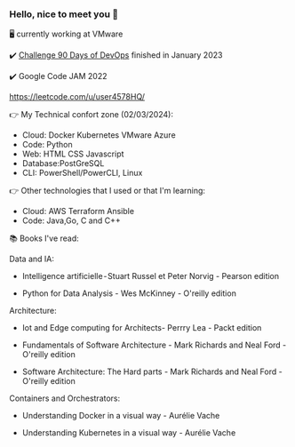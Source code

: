 ### Hello, nice to meet you 👋

🖥️ currently working at VMware

✔️ [Challenge 90 Days of DevOps](https://github.com/MichaelCade/90DaysOfDevOps) finished in January 2023

✔️ Google Code JAM 2022

https://leetcode.com/u/user4578HQ/

👉 My Technical confort zone (02/03/2024):

- Cloud: Docker Kubernetes VMware Azure
- Code: Python
- Web: HTML CSS Javascript
- Database:PostGreSQL
- CLI: PowerShell/PowerCLI, Linux

👉 Other technologies that I used or that I'm learning:

- Cloud: AWS Terraform Ansible
- Code: Java,Go, C and C++

📚 Books I've read:


Data and IA:

- Intelligence artificielle - Stuart Russel et Peter Norvig - Pearson edition

- Python for Data Analysis - Wes McKinney - O'reilly edition

Architecture:

- Iot and Edge computing for Architects- Perrry Lea - Packt edition

- Fundamentals of Software Architecture - Mark Richards and Neal Ford - O'reilly edition
  
- Software Architecture: The Hard parts - Mark Richards and Neal Ford - O'reilly edition

Containers and Orchestrators:

- Understanding Docker in a visual way - Aurélie Vache
  
- Understanding Kubernetes in a visual way - Aurélie Vache
